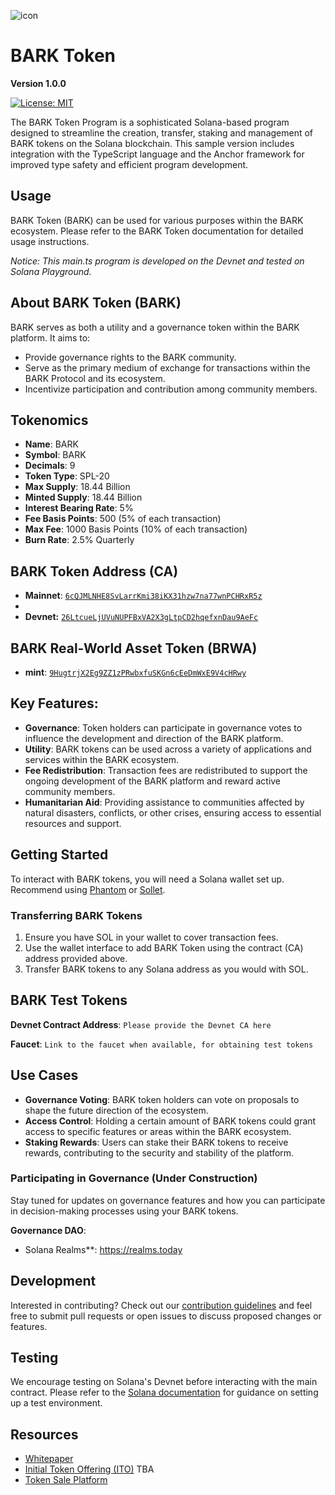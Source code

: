 ![icon](https://github.com/bark-community/bark-token/blob/d97f533bbe934c60d0dac3a707125d055f115472/src/assets/bark.png)

# BARK Token
**Version 1.0.0**

[![License: MIT](https://img.shields.io/badge/License-MIT-blue.svg)](https://opensource.org/licenses/MIT)

The BARK Token Program is a sophisticated Solana-based program designed to streamline the creation, transfer, staking and management of BARK tokens on the Solana blockchain. This sample version includes integration with the TypeScript language and the Anchor framework for improved type safety and efficient program development.

## Usage
BARK Token (BARK) can be used for various purposes within the BARK ecosystem. Please refer to the BARK Token documentation for detailed usage instructions.

*Notice: This main.ts program is developed on the Devnet and tested on Solana Playground.*

## About BARK Token (BARK)

BARK serves as both a utility and a governance token within the BARK platform. It aims to:

- Provide governance rights to the BARK community.
- Serve as the primary medium of exchange for transactions within the BARK Protocol and its ecosystem.
- Incentivize participation and contribution among community members.

## Tokenomics

- **Name**: BARK
- **Symbol**: BARK
- **Decimals**: 9
- **Token Type**: SPL-20
- **Max Supply**: 18.44 Billion
- **Minted Supply**: 18.44 Billion
- **Interest Bearing Rate**: 5%
- **Fee Basis Points**: 500 (5% of each transaction)
- **Max Fee**: 1000 Basis Points (10% of each transaction)
- **Burn Rate**: 2.5% Quarterly

## BARK Token Address (CA)

- **Mainnet**: [`6cQJMLNHE8SvLarrKmi38iKX31hzw7na77wnPCHRxR5z`](https://solscan.io/token/6cQJMLNHE8SvLarrKmi38iKX31hzw7na77wnPCHRxR5z)
- 
- **Devnet:**  [`26LtcueLjUVuNUPFBxVA2X3gLtpCD2hqefxnDau9AeFc`](https://explorer.solana.com/address/26LtcueLjUVuNUPFBxVA2X3gLtpCD2hqefxnDau9AeFc/transfers?-cluster=devnet)

## BARK Real-World Asset Token (BRWA)

- **mint**: [`9HugtrjX2Eg9ZZ1zPRwbxfuSKGn6cEeDmWxE9V4cHRwy`](https://core.metaplex.com/explorer/9HugtrjX2Eg9ZZ1zPRwbxfuSKGn6cEeDmWxE9V4cHRwy)

## Key Features:

- **Governance**: Token holders can participate in governance votes to influence the development and direction of the BARK platform.
- **Utility**: BARK tokens can be used across a variety of applications and services within the BARK ecosystem.
- **Fee Redistribution**: Transaction fees are redistributed to support the ongoing development of the BARK platform and reward active community members.
- **Humanitarian Aid**: Providing assistance to communities affected by natural disasters, conflicts, or other crises, ensuring access to essential resources and support.

## Getting Started

To interact with BARK tokens, you will need a Solana wallet set up. Recommend using [Phantom](https://phantom.app/) or [Sollet](https://www.sollet.io/).

### Transferring BARK Tokens

1. Ensure you have SOL in your wallet to cover transaction fees.
2. Use the wallet interface to add BARK Token using the contract (CA) address provided above.
3. Transfer BARK tokens to any Solana address as you would with SOL.

## BARK Test Tokens

**Devnet Contract Address**: `Please provide the Devnet CA here`

**Faucet**: `Link to the faucet when available, for obtaining test tokens`

## Use Cases

- **Governance Voting**: BARK token holders can vote on proposals to shape the future direction of the ecosystem.
- **Access Control**: Holding a certain amount of BARK tokens could grant access to specific features or areas within the BARK ecosystem.
- **Staking Rewards**: Users can stake their BARK tokens to receive rewards, contributing to the security and stability of the platform.

### Participating in Governance (Under Construction)

Stay tuned for updates on governance features and how you can participate in decision-making processes using your BARK tokens.

**Governance DAO**:

- Solana Realms**: https://realms.today

## Development

Interested in contributing? Check out our [contribution guidelines](CONTRIBUTING.md) and feel free to submit pull requests or open issues to discuss proposed changes or features.

## Testing

We encourage testing on Solana's Devnet before interacting with the main contract. Please refer to the [Solana documentation](https://docs.solana.com/) for guidance on setting up a test environment.

## Resources

- [Whitepaper]()
- [Initial Token Offering (ITO)]() TBA
- [Token Sale Platform]()
